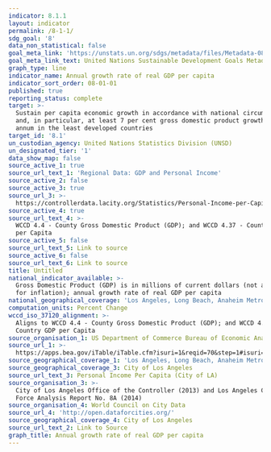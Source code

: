 ```yaml
---
indicator: 8.1.1
layout: indicator
permalink: /8-1-1/
sdg_goal: '8'
data_non_statistical: false
goal_meta_link: 'https://unstats.un.org/sdgs/metadata/files/Metadata-08-01-01.pdf '
goal_meta_link_text: United Nations Sustainable Development Goals Metadata (PDF 232 KB)
graph_type: line
indicator_name: Annual growth rate of real GDP per capita
indicator_sort_order: 08-01-01
published: true
reporting_status: complete
target: >-
  Sustain per capita economic growth in accordance with national circumstances
  and, in particular, at least 7 per cent gross domestic product growth per
  annum in the least developed countries
target_id: '8.1'
un_custodian_agency: United Nations Statistics Division (UNSD)
un_designated_tier: '1'
data_show_map: false
source_active_1: true
source_url_text_1: 'Regional Data: GDP and Personal Income'
source_active_2: false
source_active_3: true
source_url_3: >-
  https://controllerdata.lacity.org/Statistics/Personal-Income-per-Capita/yw5p-36js
source_active_4: true
source_url_text_4: >-
  WCCD 4.4 - County Gross Domestic Product (GDP); and WCCD 4.37 - Country GDP
  per Capita
source_active_5: false
source_url_text_5: Link to source
source_active_6: false
source_url_text_6: Link to source
title: Untitled
national_indicator_available: >-
  Gross Domestic Product (GDP) is in millions of current dollars (not adjusted
  for inflation); annual growth rate of real GDP per capita
national_geographical_coverage: 'Los Angeles, Long Beach, Anaheim Metropolitan Statistical Area'
computation_units: Percent Change
wccd_iso_37120_alignment: >-
  Aligns to WCCD 4.4 - County Gross Domestic Product (GDP); and WCCD 4.37 -
  Country GDP per Capita
source_organisation_1: US Department of Commerce Bureau of Economic Analysis
source_url_1: >-
  https://apps.bea.gov/iTable/iTable.cfm?isuri=1&reqid=70&step=1#isuri=1&reqid=70&step=1
source_geographical_coverage_1: 'Los Angeles, Long Beach, Anaheim Metropolitan Statistical Area'
source_geographical_coverage_3: City of Los Angeles
source_url_text_3: Personal Income Per Capita (City of LA)
source_organisation_3: >-
  City of Los Angeles Office of the Controller (2013) and Los Angeles City Work
  Force Analysis Report No. 8A (2014)
source_organisation_4: World Council on City Data
source_url_4: 'http://open.dataforcities.org/'
source_geographical_coverage_4: City of Los Angeles
source_url_text_2: Link to Source
graph_title: Annual growth rate of real GDP per capita
---
```

